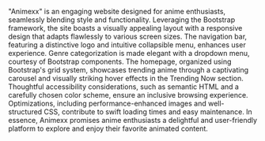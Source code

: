 "Animexx" is an engaging website designed for anime enthusiasts, seamlessly blending style and functionality. Leveraging the Bootstrap framework, the site boasts a visually appealing layout with a responsive design that adapts flawlessly to various screen sizes. The navigation bar, featuring a distinctive logo and intuitive collapsible menu, enhances user experience. Genre categorization is made elegant with a dropdown menu, courtesy of Bootstrap components. The homepage, organized using Bootstrap's grid system, showcases trending anime through a captivating carousel and visually striking hover effects in the Trending Now section. Thoughtful accessibility considerations, such as semantic HTML and a carefully chosen color scheme, ensure an inclusive browsing experience. Optimizations, including performance-enhanced images and well-structured CSS, contribute to swift loading times and easy maintenance. In essence, Animexx promises anime enthusiasts a delightful and user-friendly platform to explore and enjoy their favorite animated content.
